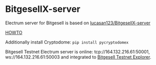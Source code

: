 # BitgesellX-server
Electrum server for Bitgesell is based on [lucasan123/BitgesellX-server](https://github.com/lucasan123/BitgesellX-server)

[HOWTO](https://electrumx-spesmilo.readthedocs.io/en/latest/HOWTO.html#)

Additionally install Cryptodome: `pip install pycryptodomex`


Bitgesell Testnet Electrum server is online: tcp://164.132.216.61:50001, ws://164.132.216.61:50003 and integrated to [Bitgesell Testnet Explorer](https://testnet.bglnode.online). 



